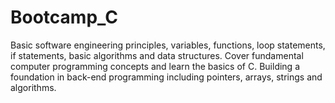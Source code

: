# Bootcamp_C
Basic software engineering principles, variables, functions, loop statements, if statements, basic algorithms and data structures.
Cover fundamental computer programming concepts and learn the basics of C. Building a foundation in back-end programming including pointers, arrays, strings and algorithms.
